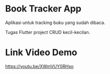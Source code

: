 # Book Tracker App

Aplikasi untuk tracking buku yang sudah dibaca.

Tugas Flutter project CRUD kecil-kecilan.

# Link Video Demo
https://youtu.be/XWmVUY0RHxo
